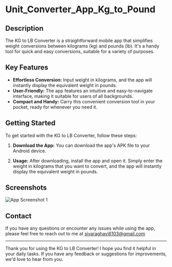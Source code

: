 # Unit_Converter_App_Kg_to_Pound

## Description

The KG to LB Converter is a straightforward mobile app that simplifies weight conversions between kilograms (kg) and pounds (lb). It's a handy tool for quick and easy conversions, suitable for a variety of purposes.

## Key Features

- **Effortless Conversion:** Input weight in kilograms, and the app will instantly display the equivalent weight in pounds.
- **User-Friendly:** The app features an intuitive and easy-to-navigate interface, making it suitable for users of all backgrounds.
- **Compact and Handy:** Carry this convenient conversion tool in your pocket, ready for whenever you need it.

## Getting Started

To get started with the KG to LB Converter, follow these steps:

1. **Download the App:** You can download the app's APK file to your Android device.

2. **Usage:** After downloading, install the app and open it. Simply enter the weight in kilograms that you want to convert, and the app will instantly display the equivalent weight in pounds.

## Screenshots

![App Screenshot 1](unitconveter.jpg)

## Contact

If you have any questions or encounter any issues while using the app, please feel free to reach out to me at sivaraghavi6103@gmail.com

---

Thank you for using the KG to LB Converter! I hope you find it helpful in your daily tasks. If you have any feedback or suggestions for improvements, we'd love to hear from you.
